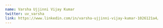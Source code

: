 ```yaml
---
name: Varsha Ujjinni Vijay Kumar
twitter: uv_varsha
link: https://www.linkedin.com/in/varsha-ujjinni-vijay-kumar-1026121a4/
---
```

